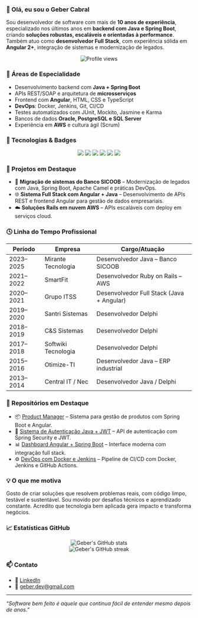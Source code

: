 ### 👋 Olá, eu sou o Geber Cabral

Sou desenvolvedor de software com mais de **10 anos de experiência**, especializado nos últimos anos em **backend com Java e Spring Boot**, criando **soluções robustas, escaláveis e orientadas à performance**. Também atuo como **desenvolvedor Full Stack**, com experiência sólida em **Angular 2+**, integração de sistemas e modernização de legados.

<p align="center">
  <img src="https://komarev.com/ghpvc/?username=gebercabral&label=Profile%20views&color=0e75b6&style=flat" alt="Profile views" />
</p>

### 🚀 Áreas de Especialidade
- Desenvolvimento backend com **Java + Spring Boot**
- APIs REST/SOAP e arquitetura de **microsserviços**
- Frontend com **Angular**, HTML, CSS e TypeScript
- **DevOps**: Docker, Jenkins, Git, CI/CD
- Testes automatizados com JUnit, Mockito, Jasmine e Karma
- Bancos de dados **Oracle, PostgreSQL e SQL Server**
- Experiência em **AWS** e cultura ágil (Scrum)

### 🧠 Tecnologias & Badges
<p align="center">
  <img src="https://img.shields.io/badge/Java-ED8B00?style=for-the-badge&logo=java&logoColor=white"/>
  <img src="https://img.shields.io/badge/Spring_Boot-6DB33F?style=for-the-badge&logo=spring-boot&logoColor=white"/>
  <img src="https://img.shields.io/badge/Angular-DD0031?style=for-the-badge&logo=angular&logoColor=white"/>
  <img src="https://img.shields.io/badge/Docker-2496ED?style=for-the-badge&logo=docker&logoColor=white"/>
  <img src="https://img.shields.io/badge/AWS-232F3E?style=for-the-badge&logo=amazon-aws&logoColor=white"/>
  <img src="https://img.shields.io/badge/PostgreSQL-316192?style=for-the-badge&logo=postgresql&logoColor=white"/>
</p>

### 💼 Projetos em Destaque
- 🔧 **Migração de sistemas do Banco SICOOB** – Modernização de legados com Java, Spring Boot, Apache Camel e práticas DevOps.
- 🌐 **Sistema Full Stack com Angular + Java** – Desenvolvimento de APIs REST e frontend Angular para gestão de dados empresariais.
- ☁️ **Soluções Rails em nuvem AWS** – APIs escaláveis com deploy em serviços cloud.

### 🕓 Linha do Tempo Profissional
| Período | Empresa              | Cargo/Atuação                                |
|---------|----------------------|----------------------------------------------|
| 2023–2025 | Mirante Tecnologia   | Desenvolvedor Java – Banco SICOOB             |
| 2021–2022 | SmartFit             | Desenvolvedor Ruby on Rails – AWS             |
| 2020–2021 | Grupo ITSS           | Desenvolvedor Full Stack (Java + Angular)     |
| 2019–2020 | Santri Sistemas      | Desenvolvedor Delphi                          |
| 2018–2019 | C&S Sistemas         | Desenvolvedor Delphi                          |
| 2017–2018 | Softwiki Tecnologia  | Desenvolvedor Delphi                          |
| 2015–2016 | Otimize-TI           | Desenvolvedor Java – ERP industrial           |
| 2013–2014 | Central IT / Nec     | Desenvolvedor Java / Delphi                   |

### 📂 Repositórios em Destaque
- 📦 [Product Manager](https://github.com/gebercabraldev/product-manager) – Sistema para gestão de produtos com Spring Boot e Angular.
- 📘 [Sistema de Autenticação Java + JWT](https://github.com/gebercabral/java-auth-jwt) – API de autenticação com Spring Security e JWT.
- 📊 [Dashboard Angular + Spring Boot](https://github.com/gebercabral/angular-spring-dashboard) – Interface moderna com integração full stack.
- ⚙️ [DevOps com Docker e Jenkins](https://github.com/gebercabral/devops-pipeline) – Pipeline de CI/CD com Docker, Jenkins e GitHub Actions.

### 💡 O que me motiva
Gosto de criar soluções que resolvem problemas reais, com código limpo, testável e sustentável. Sou movido por desafios técnicos e aprendizado constante. Acredito que tecnologia bem aplicada gera impacto e transforma negócios.

### 📈 Estatísticas GitHub
<p align="center">
  <img src="https://github-readme-stats.vercel.app/api?username=gebercabral&show_icons=true&theme=tokyonight" alt="Geber's GitHub stats" />
  <br />
  <img src="https://github-readme-streak-stats.herokuapp.com/?user=gebercabral&theme=tokyonight" alt="Geber's GitHub streak" />
</p>

### 📫 Contato
- 💼 [LinkedIn](https://linkedin.com/in/geberdev)
- 📧 geber.dev@gmail.com

---
_“Software bem feito é aquele que continua fácil de entender mesmo depois de anos.”_

